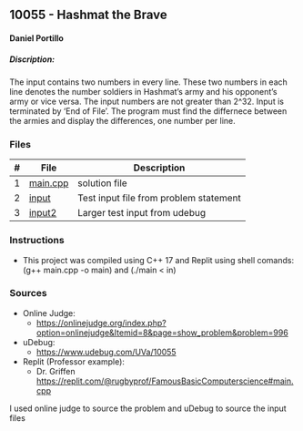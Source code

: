 ## 10055 - Hashmat the Brave
#### Daniel Portillo
##### Discription: 

The input contains two numbers in every line. These two numbers in each line denotes the number soldiers in Hashmat’s army and his opponent’s army or vice versa. The input numbers are not greater than 2^32. Input is terminated by ‘End of File’. The program must find the differnece between the armies and display the differences, one number per line.

### Files


|   #   | File                       | Description                                                |
| :---: | -------------------------- | ---------------------------------------------------------- |
|   1   | [main.cpp](./main.cpp)     | solution file                                             |
|   2   | [input](./input)           | Test input file from problem statement                     |
|   3   | [input2](./input2)         | Larger test input from udebug                              |


### Instructions

- This project was compiled using C++ 17 and Replit using shell comands: (g++ main.cpp -o main) and (./main < in)

### Sources

- Online Judge:
  - https://onlinejudge.org/index.php?option=onlinejudge&Itemid=8&page=show_problem&problem=996
- uDebug:
  - https://www.udebug.com/UVa/10055
- Replit (Professor example):
  - Dr. Griffen https://replit.com/@rugbyprof/FamousBasicComputerscience#main.cpp


I used online judge to source the problem and uDebug to source the input files
